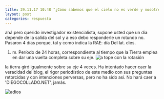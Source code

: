 ```yaml
---
title: 29.11.17 10:48 "¿Cómo sabemos que el cielo no es verde y nosotros somos daltónicos? "
layout: post
categories: respuesta
---
```


ahá pero querido investigador existencialista, supone usted que un día depende de la salida del sol y a eso debo responderle un rotundo no. Pasaron 4 días porque, tal y como indica la RAE:
día
Del lat. dies.

1. m. Período de 24 horas, correspondiente al tiempo que la Tierra emplea en dar una vuelta completa sobre su eje.
![a tope con la rotasión](http://bestanimations.com/Earth&Space/Earth/earth-spinning-rotating-animation-54.gif "tierra")

la tierra giró igualmente sobre su eje 4 veces. Ha intentado hacer caer la veracidad del blog, el rigor periodístico de este medio con sus preguntas retorcidas y con intenciones perversas, pero no ha sido así. No hará caer a 'DIEGOCOLLADO.NET', jamás.

![adios](http://images.clipartpanda.com/happy-earth-cartoon-earth21810.gif)